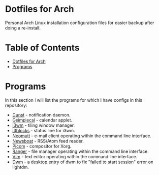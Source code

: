 # Dotfiles for Arch

Personal Arch Linux installation configuration files for easier backup after doing a re-install.

Table of Contents
=================
* [Dotfiles for Arch](#Dotfiles-for-Arch)
* [Programs](#Programs)


# Programs

In this section I will list the programs for which I have configs in this repository:

* [Dunst](../Arch/dunst/) - notification daemon.
* [Gsimplecal](../Arch/gsimplecal/) - calendar applet.
* [i3wm](../Arch/i3/) - tiling window manager.
* [i3blocks](../Arch/i3blocks/) - status line for i3wm.
* [Neomutt](../Arch/mutt/) - e-mail client operating within the command line interface.
* [Newsboat](../Arch/newsboat_config/) - RSS/Atom feed reader.
* [Picom](../Arch/picom/) - compositor for Xorg.
* [Ranger](../Arch/ranger/) - file manager operating within the command line interface.
* [Vim](../Arch/.vimrc) - text editor operating within the command line interface.
* [Dwm](../Arch/dwm.desktop) - a desktop entry of dwm to fix "failed to start session" error on lightdm.

